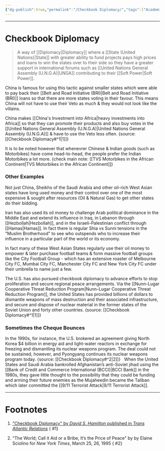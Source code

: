 ```yaml
---
{"dg-publish":true,"permalink":"/Checkbook Diplomacy/","tags":["Academics","politics"]}
---
```



---
# Checkbook Diplomacy
> A way of [[Diplomacy\|Diplomacy]] where a [[State (United Nations)\|State]] with greater ability to fund projects pays high prices and loans to win the states over to their side so they have a greater support in international forums such as [[United Nations General Assembly (U.N.G.A)\|UNGA]] contributing to their [[Soft Power\|Soft Power]].

China is famous for using this tactic against smaller states which were able to pay back their [[Belt and Road Initiative (BRI)\|Belt and Road Initiative (BRI)]] loans so that there are more states voting in their favour.
This means China will not have to use their Veto as much & they would not look like the villains.

China makes [[China's Investment into Africa\|heavy investments into Africa]] so that they can promote their products and also buy votes in the [[United Nations General Assembly (U.N.G.A)\|United Nations General Assembly (U.N.G.A)]] & have to use the Veto less often.
{source: [[Checkbook Diplomacy#^1\|1]]}

It is to be noted however that whenevrer Chinese & Indian goods (such as Motorbikes) have come head-to-head, the people prefer the Indian Motorbikes a lot more.
{check main note: [[TVS Motorbikes in the African Continent\|TVS Motorbikes in the African Continent]]}

### Other Examples
Not just China, Sheikhs of the Saudi Arabia and other oil-rich West Asian states have long used money and their control over one of the most expensive & sought after resources (Oil & Natural Gas) to get other states do their bidding.

Iran has also used its oil money to challenge Arab political dominance in the Middle East and extend its influence in Iraq, in Lebanon through [[Hezbollah\|Hezbollah]], and in the Israeli-Palestinian conflict through [[Hamas\|Hamas]]. In fact there is regular Shia vs Sunni tensions in the "Muslim Brotherhood" to see who outspends who to increase their influence in a particular part of the world or its economy.

In fact many of these West Asian States regularly use their oil money to empower & later purchase football teams & form massive football groups like the City Football Group - which has an extensive  roaster of Melbourne City FC, Mumbai City FC, Manchester City FC and New York City FC under their umbrella to name just a few. 

The U.S. has also pursued checkbook diplomacy to advance efforts to stop proliferation and secure regional peace arrangements. Via the [[Nunn-Lugar Cooperative Threat Reduction Program\|Nunn-Lugar Cooperative Threat Reduction Program]], the United States has provided billions of dollars to dismantle weapons of mass destruction and their associated infrastructure, and secure and dispose of nuclear material in the former states of the Soviet Union and forty other countries.
{source: [[Checkbook Diplomacy#^1\|1]]}

### Sometimes the Cheque Bounces
In the 1990s, for instance, the U.S. brokered an agreement giving North Korea $4 billion in energy aid and light-water reactors in exchange for freezing and dismantling its nuclear weapons program. The deal could not be sustained, however, and Pyongyang continues its nuclear weapons program today.
{source: [[Checkbook Diplomacy#^2\|2]]}
 
When the United States and Saudi Arabia bankrolled Afghanistan’s anti-Soviet jihad using the [[Bank of Credit and Commerce International (BCCI)\|BCCI Bank]] in the 1980s, they gave little thought to the possibility that they could be funding and arming their future enemies as the Mujaheedin became the Taliban which later committed the [[9/11 Terrorist Attack\|9/11 Terrorist Attack]].

---
# Footnotes
1. ["Checkbook Diplomacy" by *David S. Hamilton* published in *Trans Atlantic Relations*](https://archive.transatlanticrelations.org/publication/checkbook-diplomacy-daniel-s-hamilton/?authuser=3)
{ #1}

2. "The World; Call it Aid or a Bribe, It’s the Price of Peace" by by Elaine Sciolino for _New York Times_, March 25, 26, 1995
{ #2}

